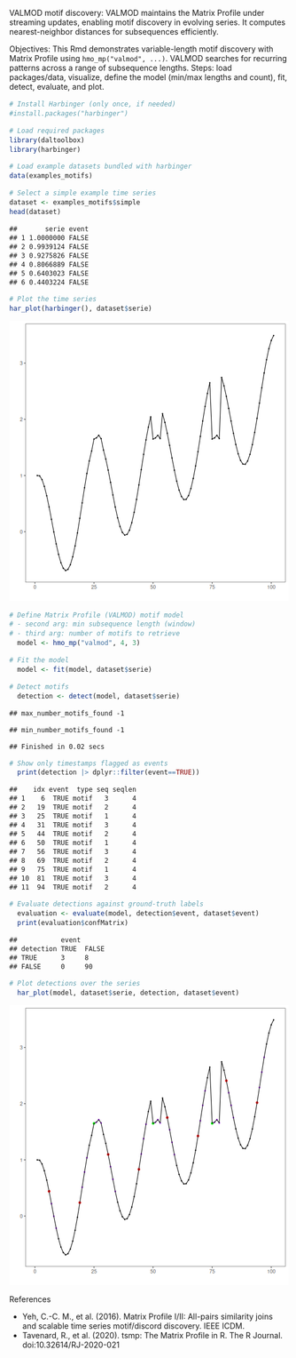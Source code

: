 VALMOD motif discovery: VALMOD maintains the Matrix Profile under streaming updates, enabling motif discovery in evolving series. It computes nearest-neighbor distances for subsequences efficiently.

Objectives: This Rmd demonstrates variable-length motif discovery with Matrix Profile using `hmo_mp("valmod", ...)`. VALMOD searches for recurring patterns across a range of subsequence lengths. Steps: load packages/data, visualize, define the model (min/max lengths and count), fit, detect, evaluate, and plot.


``` r
# Install Harbinger (only once, if needed)
#install.packages("harbinger")
```


``` r
# Load required packages
library(daltoolbox)
library(harbinger) 
```


``` r
# Load example datasets bundled with harbinger
data(examples_motifs)
```


``` r
# Select a simple example time series
dataset <- examples_motifs$simple
head(dataset)
```

```
##       serie event
## 1 1.0000000 FALSE
## 2 0.9939124 FALSE
## 3 0.9275826 FALSE
## 4 0.8066889 FALSE
## 5 0.6403023 FALSE
## 6 0.4403224 FALSE
```


``` r
# Plot the time series
har_plot(harbinger(), dataset$serie)
```

![plot of chunk unnamed-chunk-5](fig/hmo_mp_valmod/unnamed-chunk-5-1.png)


``` r
# Define Matrix Profile (VALMOD) motif model
# - second arg: min subsequence length (window)
# - third arg: number of motifs to retrieve
  model <- hmo_mp("valmod", 4, 3)
```


``` r
# Fit the model
  model <- fit(model, dataset$serie)
```


``` r
# Detect motifs
  detection <- detect(model, dataset$serie)
```

```
## max_number_motifs_found -1
```

```
## min_number_motifs_found -1
```

```
## Finished in 0.02 secs
```


``` r
# Show only timestamps flagged as events
  print(detection |> dplyr::filter(event==TRUE))
```

```
##    idx event  type seq seqlen
## 1    6  TRUE motif   3      4
## 2   19  TRUE motif   2      4
## 3   25  TRUE motif   1      4
## 4   31  TRUE motif   3      4
## 5   44  TRUE motif   2      4
## 6   50  TRUE motif   1      4
## 7   56  TRUE motif   3      4
## 8   69  TRUE motif   2      4
## 9   75  TRUE motif   1      4
## 10  81  TRUE motif   3      4
## 11  94  TRUE motif   2      4
```


``` r
# Evaluate detections against ground-truth labels
  evaluation <- evaluate(model, detection$event, dataset$event)
  print(evaluation$confMatrix)
```

```
##           event      
## detection TRUE  FALSE
## TRUE      3     8    
## FALSE     0     90
```


``` r
# Plot detections over the series
  har_plot(model, dataset$serie, detection, dataset$event)
```

![plot of chunk unnamed-chunk-11](fig/hmo_mp_valmod/unnamed-chunk-11-1.png)


References 
- Yeh, C.-C. M., et al. (2016). Matrix Profile I/II: All-pairs similarity joins and scalable time series motif/discord discovery. IEEE ICDM.
- Tavenard, R., et al. (2020). tsmp: The Matrix Profile in R. The R Journal. doi:10.32614/RJ-2020-021
